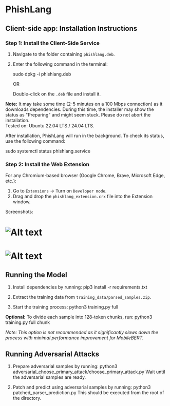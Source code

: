 # PhishLang

## Client-side app: Installation Instructions

### Step 1: Install the Client-Side Service

1. Navigate to the folder containing `phishlang.deb`.
2. Enter the following command in the terminal:

   sudo dpkg -i phishlang.deb

   OR

   Double-click on the `.deb` file and install it.

**Note:** It may take some time (2-5 minutes on a 100 Mbps connection) as it downloads dependencies. During this time, the installer may show the status as "Preparing" and might seem stuck. Please do not abort the installation.  
Tested on: Ubuntu 22.04 LTS / 24.04 LTS.

After installation, PhishLang will run in the background. To check its status, use the following command:

   sudo systemctl status phishlang.service

### Step 2: Install the Web Extension

For any Chromium-based browser (Google Chrome, Brave, Microsoft Edge, etc.):

1. Go to `Extensions` -> Turn on `Developer mode`.
2. Drag and drop the `phishlang_extension.crx` file into the Extension window.

Screenshots:

# ![Alt text](/screenshots/warning_page.png?raw=true "PhishLang Warning page")
# ![Alt text](/screenshots/popup_menu.png?raw=true "PhishLang popup menu")


## Running the Model

1. Install dependencies by running: 
   pip3 install -r requirements.txt

2. Extract the training data from `training_data/parsed_samples.zip`.

3. Start the training process: 
   python3 training.py full

**Optional:** 
To divide each sample into 128-token chunks, run: 
   python3 training.py full chunk

*Note: This option is not recommended as it significantly slows down the process with minimal performance improvement for MobileBERT.*

## Running Adversarial Attacks

1. Prepare adversarial samples by running: 
   python3 adversarial_choose_primary_attack/choose_primary_attack.py 
   Wait until the adversarial samples are ready.

2. Patch and predict using adversarial samples by running: 
   python3 patched_parser_prediction.py 
   This should be executed from the root of the directory.





